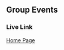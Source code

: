 
## Group Events

### Live Link

[Home Page](https://krisono.github.io/Spring-25--n220/tree/main/midterm)

